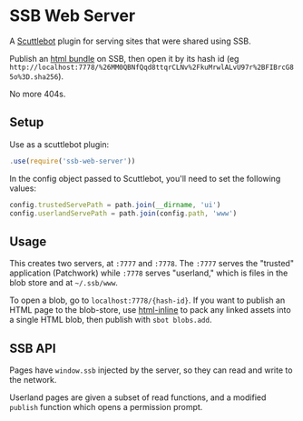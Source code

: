 # SSB Web Server

A [Scuttlebot](https://github.com/ssbc/scuttlebot) plugin for serving sites that were shared using SSB.

Publish an [html bundle](https://github.com/substack/html-inline) on SSB, then open it by its hash id (eg `http://localhost:7778/%26MM0QBNfQqd8ttqrCLNv%2FkuMrwlALvU97r%2BFIBrcG85o%3D.sha256`).

No more 404s.

## Setup

Use as a scuttlebot plugin:

```js
.use(require('ssb-web-server'))
```

In the config object passed to Scuttlebot, you'll need to set the following values:

```js
config.trustedServePath = path.join(__dirname, 'ui')
config.userlandServePath = path.join(config.path, 'www')
```

## Usage

This creates two servers, at `:7777` and `:7778`. The `:7777` serves the "trusted" application (Patchwork) while `:7778` serves "userland," which is files in the blob store and at `~/.ssb/www`.

To open a blob, go to `localhost:7778/{hash-id}`. If you want to publish an HTML page to the blob-store, use [html-inline](https://www.npmjs.com/package/html-inline) to pack any linked assets into a single HTML blob, then publish with `sbot blobs.add`.

## SSB API

Pages have `window.ssb` injected by the server, so they can read and write to the network.

Userland pages are given a subset of read functions, and a modified `publish` function which opens a permission prompt.

